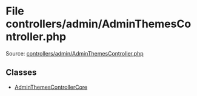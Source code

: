 File controllers/admin/AdminThemesController.php
=========

Source: [controllers/admin/AdminThemesController.php](https://github.com/PrestaShop/PrestaShop/blob/1.5.6.1/controllers/admin/AdminThemesController.php)


Classes
-------

* [AdminThemesControllerCore](class.AdminThemesControllerCore.md)

